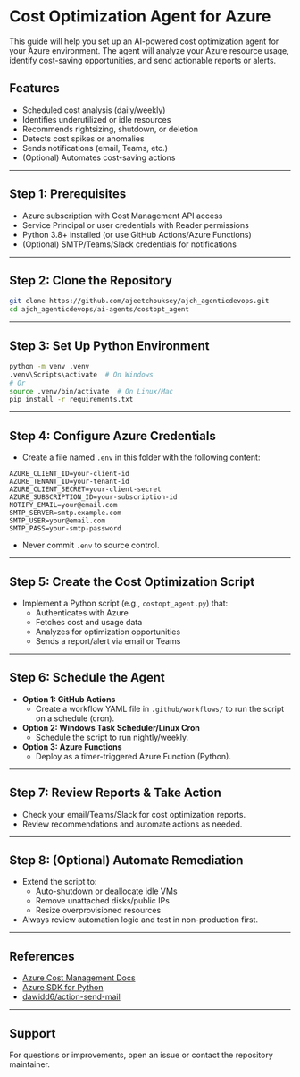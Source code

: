 # Cost Optimization Agent for Azure

This guide will help you set up an AI-powered cost optimization agent for your Azure environment. The agent will analyze your Azure resource usage, identify cost-saving opportunities, and send actionable reports or alerts.

## Features
- Scheduled cost analysis (daily/weekly)
- Identifies underutilized or idle resources
- Recommends rightsizing, shutdown, or deletion
- Detects cost spikes or anomalies
- Sends notifications (email, Teams, etc.)
- (Optional) Automates cost-saving actions

---

## Step 1: Prerequisites
- Azure subscription with Cost Management API access
- Service Principal or user credentials with Reader permissions
- Python 3.8+ installed (or use GitHub Actions/Azure Functions)
- (Optional) SMTP/Teams/Slack credentials for notifications

---

## Step 2: Clone the Repository
```sh
git clone https://github.com/ajeetchouksey/ajch_agenticdevops.git
cd ajch_agenticdevops/ai-agents/costopt_agent
```

---

## Step 3: Set Up Python Environment
```sh
python -m venv .venv
.venv\Scripts\activate  # On Windows
# Or
source .venv/bin/activate  # On Linux/Mac
pip install -r requirements.txt
```

---

## Step 4: Configure Azure Credentials
- Create a file named `.env` in this folder with the following content:
```
AZURE_CLIENT_ID=your-client-id
AZURE_TENANT_ID=your-tenant-id
AZURE_CLIENT_SECRET=your-client-secret
AZURE_SUBSCRIPTION_ID=your-subscription-id
NOTIFY_EMAIL=your@email.com
SMTP_SERVER=smtp.example.com
SMTP_USER=your@email.com
SMTP_PASS=your-smtp-password
```
- Never commit `.env` to source control.

---

## Step 5: Create the Cost Optimization Script
- Implement a Python script (e.g., `costopt_agent.py`) that:
  - Authenticates with Azure
  - Fetches cost and usage data
  - Analyzes for optimization opportunities
  - Sends a report/alert via email or Teams

---

## Step 6: Schedule the Agent
- **Option 1: GitHub Actions**
  - Create a workflow YAML file in `.github/workflows/` to run the script on a schedule (cron).
- **Option 2: Windows Task Scheduler/Linux Cron**
  - Schedule the script to run nightly/weekly.
- **Option 3: Azure Functions**
  - Deploy as a timer-triggered Azure Function (Python).

---

## Step 7: Review Reports & Take Action
- Check your email/Teams/Slack for cost optimization reports.
- Review recommendations and automate actions as needed.

---

## Step 8: (Optional) Automate Remediation
- Extend the script to:
  - Auto-shutdown or deallocate idle VMs
  - Remove unattached disks/public IPs
  - Resize overprovisioned resources
- Always review automation logic and test in non-production first.

---

## References
- [Azure Cost Management Docs](https://learn.microsoft.com/en-us/azure/cost-management-billing/)
- [Azure SDK for Python](https://learn.microsoft.com/en-us/python/api/overview/azure/)
- [dawidd6/action-send-mail](https://github.com/dawidd6/action-send-mail)

---

## Support
For questions or improvements, open an issue or contact the repository maintainer.
